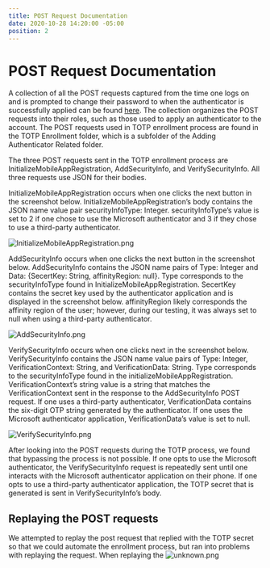 ```yaml
---
title: POST Request Documentation
date: 2020-10-28 14:20:00 -05:00
position: 2
---
```


# POST Request Documentation

A collection of all the POST requests captured from the time one logs on and is prompted to change their password to when the authenticator is successfully applied can be found [here](https://www.getpostman.com/collections/3077f5d7a1acbee482b9). The collection organizes the POST requests into their roles, such as those used to apply an authenticator to the account. The POST requests used in TOTP enrollment process are found in the TOTP Enrollment folder, which is a subfolder of the Adding Authenticator Related folder.

The three POST requests sent in the TOTP enrollment process are InitializeMobileAppRegistration, AddSecurityInfo, and VerifySecurityInfo. All three requests use JSON for their bodies.

InitializeMobileAppRegistration occurs when one clicks the next button in the screenshot below. InitializeMobileAppRegistration’s body contains the JSON name value pair securityInfoType: Integer. securityInfoType’s value is set to 2 if one chose to use the Microsoft authenticator and 3 if they chose to use a third-party authenticator.

![InitializeMobileAppRegistration.png](/uploads/InitializeMobileAppRegistration.png)

AddSecurityInfo occurs when one clicks the next button in the screenshot below. AddSecurityInfo contains the JSON name pairs of Type: Integer and Data: {SecertKey: String, affinityRegion: null}. Type corresponds to the securityInfoType found in InitializeMobileAppRegistration. SecertKey contains the secret key used by the authenticator application and is displayed in the screenshot below. affinityRegion likely corresponds the affinity region of the user; however, during our testing, it was always set to null when using a third-party authenticator.

![AddSecurityInfo.png](/uploads/AddSecurityInfo.png)

VerifySecurityInfo occurs when one clicks next in the screenshot below. VerifySecurityInfo contains the JSON name value pairs of Type: Integer, VerificationContext: String, and VerificationData: String. Type corresponds to the securityInfoType found in the initializeMobileAppRegistration.  VerificationContext’s string value is a string that matches the VerificationContext sent in the response to the AddSecurityInfo POST request. If one uses a third-party authenticator, VerificationData contains the six-digit OTP string generated by the authenticator. If one uses the Microsoft authenticator application, VerificationData’s value is set to null.

![VerifySecurityInfo.png](/uploads/VerifySecurityInfo.png)

After looking into the POST requests during the TOTP process, we found that bypassing the process is not possible. If one opts to use the Microsoft authenticator, the VerifySecurityInfo request is repeatedly sent until one interacts with the Microsoft authenticator application on their phone. If one opts to use a third-party authenticator application, the TOTP secret that is generated is sent in VerifySecurityInfo’s body.

## Replaying the POST requests

We attempted to replay the post request that replied with the TOTP secret so that we could automate the enrollment process, but ran into problems with replaying the request. When replaying the ![unknown.png](/uploads/unknown.png)